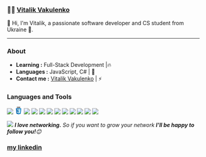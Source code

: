 ###  :man_technologist:  [Vitalik Vakulenko](https://vakulenko.vercel.app/)

👋 Hi, I'm Vitalik, a passionate software developer and CS student from Ukraine 🚀. 

---------------------------------------------------------------------------------------------------------------------------------------------------------------------------------


### About

-  **Learning :** Full-Stack Development |🔥    
-  **Languages :** JavaScript, C# | 👅
-  **Contact me :** [Vitalik Vakulenko](mailto:vakulenkoforwork@gmail.com) | ⚡


### Languages and Tools

<code><img height="20" src="https://upload.wikimedia.org/wikipedia/commons/thumb/3/38/HTML5_Badge.svg/2048px-HTML5_Badge.svg.png"></code>
<code><img height="20" src="https://raw.githubusercontent.com/github/explore/80688e429a7d4ef2fca1e82350fe8e3517d3494d/topics/css/css.png"></code>
<code><img height="20" src="https://upload.wikimedia.org/wikipedia/commons/6/6a/JavaScript-logo.png"></code>
<code><img height="20" src="https://upload.wikimedia.org/wikipedia/commons/thumb/4/4c/Typescript_logo_2020.svg/2048px-Typescript_logo_2020.svg.png"></code>
<code><img height="20" src="https://cdn4.iconfinder.com/data/icons/logos-3/600/React.js_logo-512.png"></code>
<code><img height="20" src="https://raw.githubusercontent.com/reduxjs/redux/master/logo/logo.png"></code>
<code><img height="20" src="https://upload.wikimedia.org/wikipedia/commons/thumb/9/96/Sass_Logo_Color.svg/1280px-Sass_Logo_Color.svg.png"></code>
<code><img height="20" src="https://upload.wikimedia.org/wikipedia/commons/thumb/d/d5/Tailwind_CSS_Logo.svg/1280px-Tailwind_CSS_Logo.svg.png"></code>
<code><img height="20" src="https://seeklogo.com/images/N/next-js-logo-8FCFF51DD2-seeklogo.com.png"></code>
<code><img height="20" src="https://static-00.iconduck.com/assets.00/node-js-icon-454x512-nztofx17.png"></code>
<code><img height="20" src="https://static-00.iconduck.com/assets.00/mongodb-icon-2048x2048-cezvpn3f.png"></code>
<code><img height="20" src="https://seeklogo.com/images/A/azure-sql-database-logo-D7A32C9CD9-seeklogo.com.png"></code>



<img src="https://media.giphy.com/media/LnQjpWaON8nhr21vNW/giphy.gif" width="60"> <em><b>I love networking.</b> So if you want to grow your network <b>I'll be happy to follow you!</b>😊</em>
### [my linkedin](https://www.linkedin.com/in/vitalik-vakulenko/)
